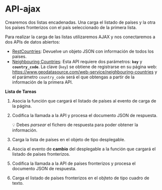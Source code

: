 # API-ajax
Crearemos dos listas encadenadas. Una carga el listado de países y la otra los países fronterizos con el país seleccionado de la primera lista.

Para realizar la carga de las listas utilizaremos AJAX y nos conectaremos a dos APIs de datos abiertos:

- [RestCountries](https://restcountries.eu/rest/v2/all): Devuelve un objeto JSON con información de todos los países.
- [Neighbouring Countries](https://api.geodatasource.com/neighbouring-countries): Esta API requiere dos parámetros: __`key`__ y __`country_code`__. La clave (`key`) se obtiene de registrarse en su página web: https://www.geodatasource.com/web-service/neighbouring-countries y el parámetro `country_code` será el que obtengas a partir de la información de la primera API.

**Lista de Tareas**

1. Asocia la función que cargará el listado de países al evento de carga de la página.
2. Codifica la llamada a la API y procesa el documento JSON de respuesta. 


    :bulb: Debes *parsear* el fichero de respuesta para poder obtener la información.
3. Carga la lista de países en el objeto de tipo desplegable.
4. Asocia el evento de **cambio** del desplegable a la función que cargará el listado de países fronterizos.
5. Codifica la llamada a la API de países fronterizos y procesa el documento JSON de respuesta.
6. Carga el listado de países fronterizos en el objteto de tipo cuadro de texto.
